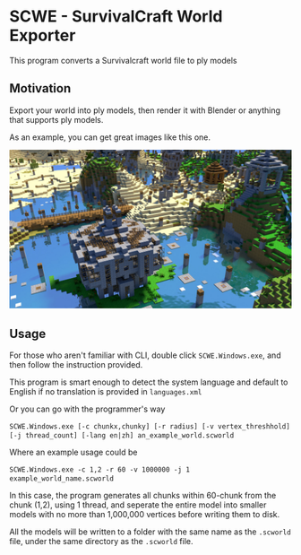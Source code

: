 # SCWE - SurvivalCraft World Exporter
This program converts a Survivalcraft world file to ply models

## Motivation
Export your world into ply models, then render it with Blender or anything that supports ply models. 

As an example, you can get great images like this one. 

![Rendered with Blender](images/untitled5_small.jpg)

## Usage
For those who aren't familiar with CLI, double click `SCWE.Windows.exe`, and then follow the instruction provided.

This program is smart enough to detect the system language and default to English if no translation is provided in `languages.xml`

Or you can go with the programmer's way
```
SCWE.Windows.exe [-c chunkx,chunky] [-r radius] [-v vertex_threshhold] [-j thread_count] [-lang en|zh] an_example_world.scworld
```
Where an example usage could be
```
SCWE.Windows.exe -c 1,2 -r 60 -v 1000000 -j 1 example_world_name.scworld
```
In this case, the program generates all chunks within 60-chunk from the chunk (1,2), using 1 thread, and seperate the entire model into smaller models with no more than 1,000,000 vertices before writing them to disk. 

All the models will be written to a folder with the same name as the `.scworld` file, under the same directory as the `.scworld` file.
